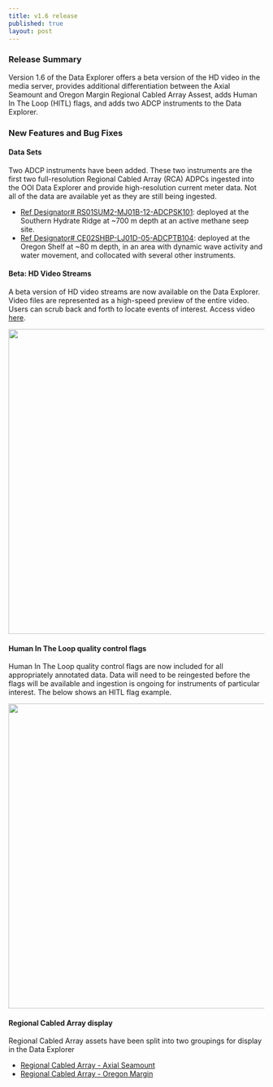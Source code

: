 ```yaml
---
title: v1.6 release
published: true
layout: post
---
```


### Release Summary
Version 1.6 of the Data Explorer offers a beta version of the HD video in the media server, provides additional differentiation between the Axial Seamount and Oregon Margin Regional Cabled Array Assest, adds Human In The Loop (HITL) flags, and adds two ADCP instruments to the Data Explorer. 

### New Features and Bug Fixes

#### Data Sets

Two ADCP instruments have been added. These two instruments are the first two full-resolution Regional Cabled Array (RCA) ADPCs ingested into the OOI Data Explorer and provide high-resolution current meter data. Not all of the data are available yet as they are still being ingested.

* [Ref Designator# RS01SUM2-MJ01B-12-ADCPSK101](https://dataexplorer.oceanobservatories.org/#ooi/all/search?sort=end_time_desc&search=RS01SUM2-MJ01B-12-ADCPSK101): deployed at the Southern Hydrate Ridge at ~700 m depth at an active methane seep site. 
* [Ref Designator# CE02SHBP-LJ01D-05-ADCPTB104](https://dataexplorer.oceanobservatories.org/#ooi/array/CE/subsite/CE02SHBP/node/CE02SHBP-LJ?sort=end_time_desc&instrument_id=CE02SHBP-LJ01D-05-ADCPTB104&search=CE02SHBP-LJ01D-05-ADCPTB104): deployed at the Oregon Shelf at ~80 m depth, in an area with dynamic wave activity and water movement, and collocated with several other instruments. 


#### Beta: HD Video Streams

A beta version of HD video streams are now available on the Data Explorer. Video files are represented as a high-speed preview of the entire video. Users can scrub back and forth to locate events of interest. Access video [here](https://dataexplorer.oceanobservatories.org/#ooi/media/RS03ASHS-PN03B-06-CAMHDA301?t=video). 

[<img src="https://axiom-data-science.github.io/assets/images/release_notes/ooi.1.6.hdcam.png" class="img-responsive" width="600"/>](https://dataexplorer.oceanobservatories.org/#ooi/media/RS03ASHS-PN03B-06-CAMHDA301?t=video)



#### Human In The Loop quality control flags
Human In The Loop quality control flags are now included for all appropriately annotated data. Data will need to be reingested before the flags will be available and ingestion is ongoing for instruments of particular interest. The below shows an HITL flag example.

<img src="https://axiom-data-science.github.io/assets/images/release_notes/ooi.1.6.hitl.png" class="img-responsive" width="600"/>

#### Regional Cabled Array display
Regional Cabled Array assets have been split into two groupings for display in the Data Explorer

* [Regional Cabled Array - Axial Seamount](/#ooi/array/RSAXIAL)
* [ Regional Cabled Array - Oregon Margin](/#ooi/array/RSMARGIN)
